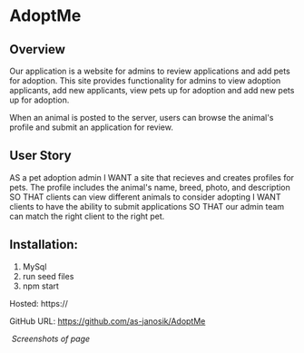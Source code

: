 # AdoptMe

## Overview

Our application is a website for admins to review applications and add pets for adoption. This site provides functionality for admins to view adoption applicants, add new applicants, view pets up for adoption and add new pets up for adoption.

When an animal is posted to the server, users can browse the animal's profile and submit an application for review.


## User Story

AS a pet adoption admin
I WANT a site that recieves and creates profiles for pets. The profile includes the animal's name, breed, photo, and description
SO THAT clients can view different animals to consider adopting
I WANT clients to have the ability to submit applications
SO THAT our admin team can match the right client to the right pet.


## Installation:

1. MySql
2. run seed files
3. npm start


Hosted: https://

GitHub URL: https://github.com/as-janosik/AdoptMe

![]()
_Screenshots of page_
